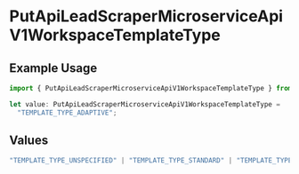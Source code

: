 # PutApiLeadScraperMicroserviceApiV1WorkspaceTemplateType

## Example Usage

```typescript
import { PutApiLeadScraperMicroserviceApiV1WorkspaceTemplateType } from "oppulence-backend-sdk/models/operations";

let value: PutApiLeadScraperMicroserviceApiV1WorkspaceTemplateType =
  "TEMPLATE_TYPE_ADAPTIVE";
```

## Values

```typescript
"TEMPLATE_TYPE_UNSPECIFIED" | "TEMPLATE_TYPE_STANDARD" | "TEMPLATE_TYPE_SMART" | "TEMPLATE_TYPE_ADAPTIVE" | "TEMPLATE_TYPE_AI_GENERATED"
```